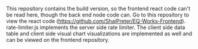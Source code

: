 This repository contains the build version, so the frontend react code can't be read here, though the back end node code can. Go to this repository to view the react code (https://github.com/ShaiPreter/EQ-Works-Frontend). <br>
rate-limiter.js implements the server side rate limiter. The client side data table and client side visual chart visualizations are implemented as well and can be viewed on the frontend repository.
